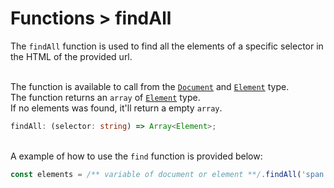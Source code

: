 # Functions > findAll
The `findAll` function is used to find all the elements of a specific selector in the HTML of the provided url.

\
The function is available to call from the [`Document`](/types#Document) and [`Element`](/types#Element) type. \
The function returns an `array` of [`Element`](/types#Element) type. \
If no elements was found, it'll return a empty `array`.
```typescript
findAll: (selector: string) => Array<Element>;
```

\
A example of how to use the `find` function is provided below:
```typescript
const elements = /** variable of document or element **/.findAll('span');
```
